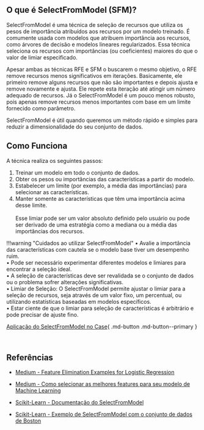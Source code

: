 

## O que é SelectFromModel (SFM)?
SelectFromModel é uma técnica de seleção de recursos que utiliza os pesos de importância atribuídos aos recursos por um modelo treinado. É comumente usada com modelos que atribuem importância aos recursos, como árvores de decisão e modelos lineares regularizados. Essa técnica seleciona os recursos com importâncias (ou coeficientes) maiores do que o valor de limiar especificado.<br />


Apesar ambas as técnicas RFE e SFM o buscarem o mesmo objetivo, o RFE remove recursos menos significativos em iterações. Basicamente, ele primeiro remove alguns recursos que não são importantes e depois ajusta e remove novamente e ajusta. Ele repete esta iteração até atingir um número adequado de recursos. Já o SelectFromModel é um pouco menos robusto, pois apenas remove recursos menos importantes com base em um limite fornecido como parâmetro.

SelectFromModel é útil quando queremos um método rápido e simples para reduzir a dimensionalidade do seu conjunto de dados.<br />

## Como Funciona
A técnica realiza os seguintes passos:<br />
1.	Treinar um modelo em todo o conjunto de dados.<br />
2.	Obter os pesos ou importâncias das características a partir do modelo.<br />
3.	Estabelecer um limite (por exemplo, a média das importâncias) para selecionar as características.<br />
4.	Manter somente as características que têm uma importância acima desse limite.<br /><br />
Esse limiar pode ser um valor absoluto definido pelo usuário ou pode ser derivado de uma estratégia como a mediana ou a média das
importâncias dos recursos.<br />




!!!warning "Cuidados ao utilizar SelectFromModel"
    •	Avalie a importância das características com cautela se o modelo base tiver um desempenho ruim.<br />
    •	Pode ser necessário experimentar diferentes modelos e limiares para encontrar a seleção ideal.<br />
    •	A seleção de características deve ser revalidada se o conjunto de dados ou o problema sofrer alterações significativas.<br />
    •	Limiar de Seleção: O SelectFromModel permite ajustar o limiar para a seleção de recursos, seja através de um valor fixo, um percentual, ou utilizando estatísticas baseadas em modelos específicos.<br />
    •	Estar ciente de que o limiar para seleção de características é arbitrário e pode precisar de ajuste fino.<br />


[Aplicação do SelectFromModel no Case](https://github.com/pedromateusalmeida/aviacao_brasileira/blob/main/scripts_v2/4_3_feature_selection.ipynb){ .md-button .md-button--primary }

&nbsp;&nbsp;&nbsp;&nbsp;&nbsp;&nbsp;&nbsp;&nbsp;&nbsp;&nbsp;


## Referências

- [Medium - Feature Elimination Examples for Logistic Regression](https://darigak.medium.com/feature-elimination-examples-for-logistic-regression-7293462e197b)

- [Medium - Como selecionar as melhores features para seu modelo de Machine Learning](https://medium.com/data-hackers/como-selecionar-as-melhores-features-para-seu-modelo-de-machine-learning-faf74e357913)

- [Scikit-Learn - Documentação do SelectFromModel](https://scikit-learn.org/stable/modules/generated/sklearn.feature_selection.SelectFromModel.html)

- [Scikit-Learn - Exemplo de SelectFromModel com o conjunto de dados de Boston](https://scikit-learn.org/0.19/auto_examples/feature_selection/plot_select_from_model_boston.html)



